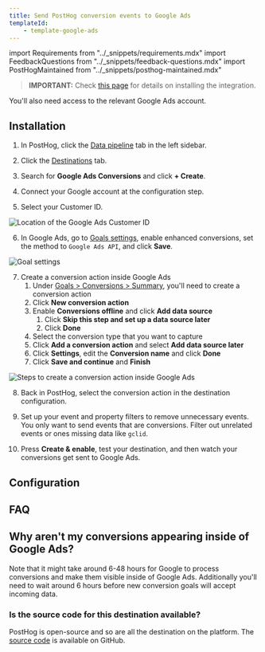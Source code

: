 ```yaml
---
title: Send PostHog conversion events to Google Ads
templateId:
    - template-google-ads
---
```


import Requirements from "../_snippets/requirements.mdx"
import FeedbackQuestions from "../_snippets/feedback-questions.mdx"
import PostHogMaintained from "../_snippets/posthog-maintained.mdx"

> **IMPORTANT:** Check [this page](https://github.com/PostHog/posthog/issues/27712#issuecomment-2615849798) for details on installing the integration.

<Requirements />

You'll also need access to the relevant Google Ads account.

## Installation

1. In PostHog, click the [Data pipeline](https://us.posthog.com/pipeline/overview) tab in the left sidebar.

2. Click the [Destinations](https://us.posthog.com/pipeline/destinations?search=google) tab.

3. Search for **Google Ads Conversions** and click **+ Create**.

4. Connect your Google account at the configuration step.

5. Select your Customer ID.

![Location of the Google Ads Customer ID](https://res.cloudinary.com/dmukukwp6/image/upload/2024_10_31_at_15_15_51_a7a003008c.png)

6. In Google Ads, go to [Goals settings](https://ads.google.com/aw/conversions/customersettings), enable enhanced conversions, set the method to `Google Ads API`, and click **Save**.

![Goal settings](https://res.cloudinary.com/dmukukwp6/image/upload/Clean_Shot_2024_11_01_at_13_38_50_d9c811bebd.png)

7. Create a conversion action inside Google Ads
   1. Under [Goals > Conversions > Summary](https://ads.google.com/aw/conversions), you'll need to create a conversion action
   2. Click **New conversion action**
   3. Enable **Conversions offline** and click **Add data source**
      1. Click **Skip this step and set up a data source later**
      2. Click **Done**
   4. Select the conversion type that you want to capture
   5. Click **Add a conversion action** and select **Add data source later**
   6. Click **Settings**, edit the **Conversion name** and click **Done**
   7. Click **Save and continue** and **Finish**

![Steps to create a conversion action inside Google Ads](https://res.cloudinary.com/dmukukwp6/image/upload/2025_03_04_at_10_35_07_932d14fe5f.gif)

8. Back in PostHog, select the conversion action in the destination configuration.

9. Set up your event and property filters to remove unnecessary events. You only want to send events that are conversions. Filter out unrelated events or ones missing data like `gclid`.

10. Press **Create & enable**, test your destination, and then watch your conversions get sent to Google Ads.

<HideOnCDPIndex>

## Configuration

<TemplateParameters />

## FAQ

## Why aren't my conversions appearing inside of Google Ads?

Note that it might take around 6-48 hours for Google to process conversions and make them visible inside of Google Ads. Additionally you'll need to wait around 6 hours before new conversion goals will accept incoming data. 

### Is the source code for this destination available?

PostHog is open-source and so are all the destination on the platform. The [source code](https://github.com/PostHog/posthog/blob/master/posthog/cdp/templates/google_ads/template_google_ads.py) is available on GitHub.

<PostHogMaintained />

<FeedbackQuestions />

</HideOnCDPIndex>
